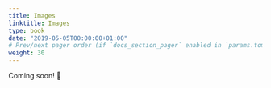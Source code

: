 ```yaml
---
title: Images
linktitle: Images
type: book
date: "2019-05-05T00:00:00+01:00"
# Prev/next pager order (if `docs_section_pager` enabled in `params.toml`)
weight: 30
---
```


Coming soon! :busstop:
